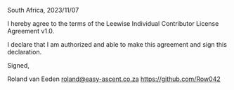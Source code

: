 South Africa, 2023/11/07

I hereby agree to the terms of the Leewise Individual Contributor License
Agreement v1.0.

I declare that I am authorized and able to make this agreement and sign this
declaration.

Signed,

Roland van Eeden roland@easy-ascent.co.za https://github.com/Row042